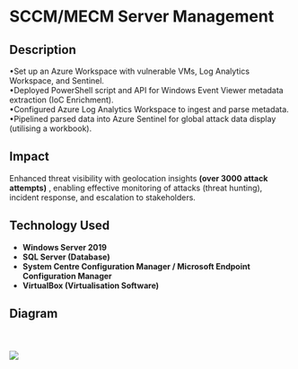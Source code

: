 <h1>SCCM/MECM Server Management</h1>

<h2>Description</h2>
•Set up an Azure Workspace with vulnerable VMs, Log Analytics Workspace, and Sentinel.<br />
•Deployed PowerShell script and API for Windows Event Viewer metadata extraction (IoC Enrichment).<br />
•Configured Azure Log Analytics Workspace to ingest and parse metadata.<br />
•Pipelined parsed data into Azure Sentinel for global attack data display (utilising a workbook).<br />


<h2>Impact</h2>
Enhanced threat visibility with geolocation insights <b>(over 3000 attack attempts)</b> , enabling effective monitoring of attacks (threat hunting), incident response, and escalation to stakeholders.


<h2>Technology Used</h2>

- <b>Windows Server 2019</b> 
- <b>SQL Server (Database)</b>
- <b>System Centre Configuration Manager / Microsoft Endpoint Configuration Manager</b>
- <b>VirtualBox (Virtualisation Software)</b>


<h2>Diagram<h2>
<br/>
<img src="xxxxxxxxxx"/>
<br />
<br />

<!--
 ```diff
- text in red
+ text in green
! text in orange
# text in gray
@@ text in purple (and bold)@@
```
--!>
